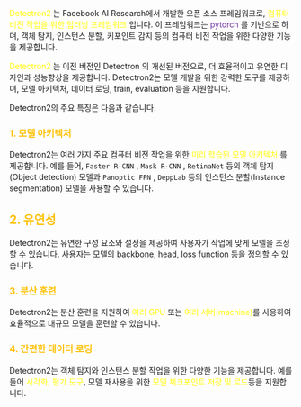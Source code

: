 <font color="#ffff00">Detectron2</font> 는 Facebook AI Research에서 개발한 오픈 소스 프레임워크로, <font color="#ffff00">컴퓨터 비전 작업을 위한 딥러닝 프레임워크</font> 입니다. 이 프레임워크는 <font color="#7030a0">pytorch</font> 를 기반으로 하며, 객체 탐지, 인스턴스 분할, 
키포인트 감지 등의 컴퓨터 비전 작업을 위한 다양한 기능을 제공합니다.

<font color="#ffff00">Detectron2</font> 는 이전 버전인 Detectron 의 개선된 버전으로, 더 효율적이고 유연한 디자인과 성능향상을 제공합니다. Detectron2는 모델 개발을 위한 강력한 도구를 제공하며, 모델 아키텍처, 데이터 로딩, train, evaluation 등을 지원합니다.

Detectron2의 주요 특징은 다음과 같습니다.

### <font color="#ffc000">1. 모델 아키텍처</font>
Detectron2는 여러 가지 주요 컴퓨터 비전 작업을 위한 <font color="#ffff00">미리 학습된 모델 아키텍처</font> 를 제공합니다. 예를 들어, `Faster R-CNN` , `Mask R-CNN` , `RetinaNet` 등의 객체 탐지(Object detection) 모델과 `Panoptic FPN` , `DeppLab` 등의 인스턴스 분할(Instance segmentation) 모델을 사용할 수 있습니다.

## <font color="#ffc000">2. 유연성</font>
Detectron2는 유연한 구성 요소와 설정을 제공하여 사용자가 작업에 맞게 모델을 조정할 수 있습니다. 사용자는 모델의 backbone, head, loss function 등을 정의할 수 있습니다.
### <font color="#ffc000">3. 분산 훈련</font>
Detectron2는 분산 훈련을 지원하여 <font color="#ffff00">여러 GPU</font> 또는 <font color="#ffff00">여러 서버(machine)</font>를 사용하여 효율적으로 대규모 모델을 훈련할 수 있습니다.
### <font color="#ffc000">4. 간편한 데이터 로딩</font>
Detectron2는 객체 탐지와 인스턴스 분할 작업을 위한 다양한 기능을 제공합니다. 예를 들어 <font color="#ffff00">시각화, 평가 도구</font>, 모델 재사용을 위한 <font color="#ffff00">모델 체크포인트 저장 및 로드</font>등을 지원합니다.